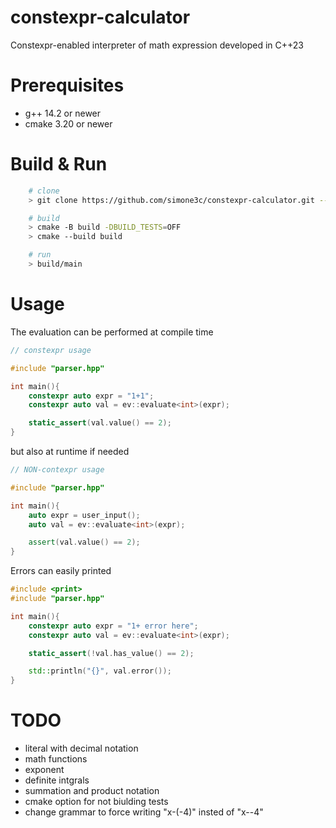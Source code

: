 # constexpr-calculator
Constexpr-enabled interpreter of math expression developed in C++23

# Prerequisites
- g++ 14.2 or newer
- cmake 3.20 or newer

# Build & Run
```bash
    # clone
    > git clone https://github.com/simone3c/constexpr-calculator.git --recurse-submodules

    # build
    > cmake -B build -DBUILD_TESTS=OFF
    > cmake --build build

    # run
    > build/main

```

# Usage
The evaluation can be performed at compile time
```c++
// constexpr usage

#include "parser.hpp"

int main(){
    constexpr auto expr = "1+1";
    constexpr auto val = ev::evaluate<int>(expr);

    static_assert(val.value() == 2);
}
```
but also at runtime if needed
```c++
// NON-contexpr usage

#include "parser.hpp"

int main(){
    auto expr = user_input();
    auto val = ev::evaluate<int>(expr);

    assert(val.value() == 2);
}
```

Errors can easily printed
```c++
#include <print>
#include "parser.hpp"

int main(){
    constexpr auto expr = "1+ error here"; 
    constexpr auto val = ev::evaluate<int>(expr);

    static_assert(!val.has_value() == 2);

    std::println("{}", val.error());
}
```

# TODO
- literal with decimal notation
- math functions
- exponent
- definite intgrals
- summation and product notation
- cmake option for not biulding tests
- change grammar to force writing "x-(-4)" insted of "x--4"